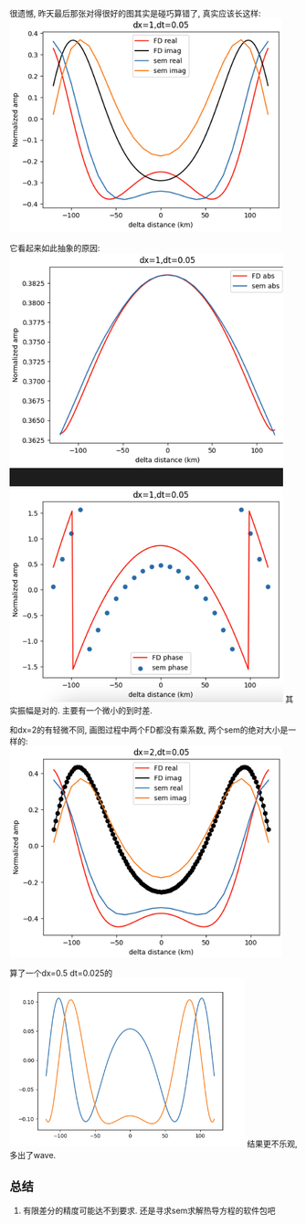 很遗憾, 昨天最后那张对得很好的图其实是碰巧算错了, 真实应该长这样:
![](./240222pic/image.png)

它看起来如此抽象的原因:
![](./240222pic/phase.png)
其实振幅是对的. 主要有一个微小的到时差.

和dx=2的有轻微不同, 画图过程中两个FD都没有乘系数, 两个sem的绝对大小是一样的:
![](./240222pic/image1.png)

算了一个dx=0.5 dt=0.025的
![](./240222pic/dx0.5dt0.025.png)
结果更不乐观, 多出了wave. 

## 总结
1. 有限差分的精度可能达不到要求. 还是寻求sem求解热导方程的软件包吧